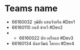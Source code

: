 # Teams name
- 66160032 วุฒิชัย แสนจังหรีด #Dev1
- 66160110 กนที ขำทวี #Dev2
- - 66160022 นัท เครือแส #Dev3
- 66160134 นันทวัฒน์ โตกอง #Dev4
